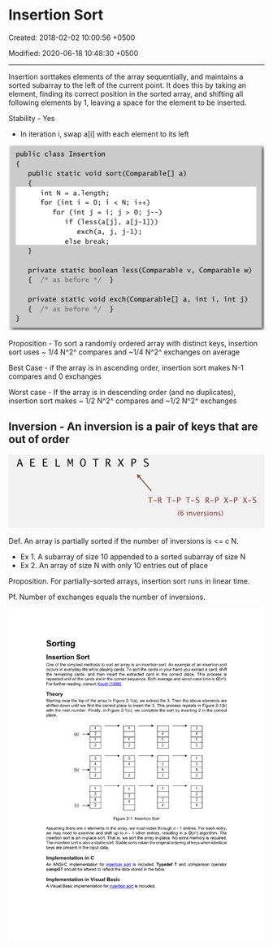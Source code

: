 # Insertion Sort

Created: 2018-02-02 10:00:56 +0500

Modified: 2020-06-18 10:48:30 +0500

---

Insertion sorttakes elements of the array sequentially, and maintains a sorted subarray to the left of the current point. It does this by taking an element, finding its correct position in the sorted array, and shifting all following elements by 1, leaving a space for the element to be inserted.

Stability - Yes


-   In iteration i, swap a[i] with each element to its left

![image](media/Insertion-Sort-image1.png)

Proposition - To sort a randomly ordered array with distinct keys, insertion sort uses ~ 1/4 N^2^ compares and ~1/4 N^2^ exchanges on average

Best Case - if the array is in ascending order, insertion sort makes N-1 compares and 0 exchanges

Worst case - If the array is in descending order (and no duplicates), insertion sort makes ~ 1/2 N^2^ compares and ~1/2 N^2^ exchanges



## Inversion - An inversion is a pair of keys that are out of order

![image](media/Insertion-Sort-image2.png)

Def. An array is partially sorted if the number of inversions is <= c N.
-   Ex 1. A subarray of size 10 appended to a sorted subarray of size N
-   Ex 2. An array of size N with only 10 entries out of place

Proposition. For partially-sorted arrays, insertion sort runs in linear time.

Pf. Number of exchanges equals the number of inversions.

![image](media/Insertion-Sort-image3.png)



